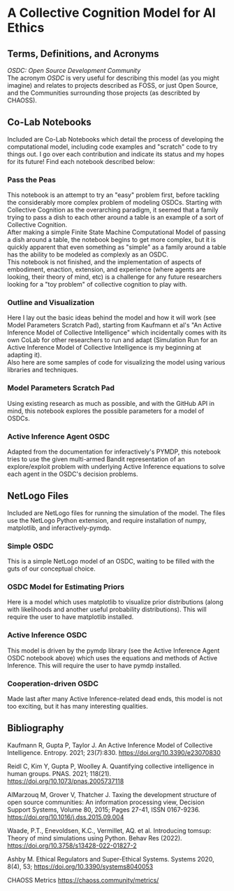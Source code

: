 # A Collective Cognition Model for AI Ethics

## Terms, Definitions, and Acronyms

*OSDC: Open Source Development Community*\
The acronym *OSDC* is very useful for describing this model (as you might imagine) and relates to projects described as FOSS, or just Open Source, and the Communities surrounding those projects (as describted by CHAOSS).

## Co-Lab Notebooks

Included are Co-Lab Notebooks which detail the process of developing the computational model, including code examples and "scratch" code to try things out. I go over each contribution and indicate its status and my hopes for its future! Find each notebook described below:

### Pass the Peas

This notebook is an attempt to try an "easy" problem first, before tackling the considerably more complex problem of modeling OSDCs. Starting with Collective Cognition as the overarching paradigm, it seemed that a family trying to pass a dish to each other around a table is an example of a sort of Collective Cognition.\
After making a simple Finite State Machine Computational Model of passing a dish around a table, the notebook begins to get more complex, but it is quickly apparent that even something as "simple" as a family around a table has the ability to be modeled as complexly as an OSDC.\
This notebook is not finished, and the implementation of aspects of embodiment, enaction, extension, and experience (where agents are looking, their theory of mind, etc) is a challenge for any future researchers looking for a "toy problem" of collective cognition to play with.

### Outline and Visualization

Here I lay out the basic ideas behind the model and how it will work (see Model Parameters Scratch Pad), starting from Kaufmann et al's "An Active Inference Model of Collective Intelligence" which incidentally comes with its own CoLab for other researchers to run and adapt (Simulation Run for an Active Inference Model of Collective Intelligence is my beginning at adapting it).\
Also here are some samples of code for visualizing the model using various libraries and techniques.

### Model Parameters Scratch Pad

Using existing research as much as possible, and with the GitHub API in mind, this notebook explores the possible parameters for a model of OSDCs.

### Active Inference Agent OSDC

Adapted from the documentation for inferactively's PYMDP, this notebook tries to use the given multi-armed Bandit representation of an explore/exploit problem with underlying Active Inference equations to solve each agent in the OSDC's decision problems.

## NetLogo Files

Included are NetLogo files for running the simulation of the model. The files use the NetLogo Python extension, and require installation of numpy, matplotlib, and inferactively-pymdp.

### Simple OSDC

This is a simple NetLogo model of an OSDC, waiting to be filled with the guts of our conceptual choice.

### OSDC Model for Estimating Priors

Here is a model which uses matplotlib to visualize prior distributions (along with likelihoods and another useful probability distributions). This will require the user to have matplotlib installed.

### Active Inference OSDC

This model is driven by the pymdp library (see the Active Inference Agent OSDC notebook above) which uses the equations and methods of Active Inference. This will require the user to have pymdp installed.

### Cooperation-driven OSDC

Made last after many Active Inference-related dead ends, this model is not too exciting, but it has many interesting qualities.

## Bibliography

Kaufmann R, Gupta P, Taylor J. An Active Inference Model of Collective Intelligence. Entropy. 2021; 23(7):830. https://doi.org/10.3390/e23070830

Reidl C, Kim Y, Gupta P, Woolley A. Quantifying collective intelligence in human groups. PNAS. 2021; 118(21). https://doi.org/10.1073/pnas.2005737118

AlMarzouq M, Grover V, Thatcher J. Taxing the development structure of open source communities: An information processing view, Decision Support Systems, Volume 80, 2015; Pages 27-41, ISSN 0167-9236. https://doi.org/10.1016/j.dss.2015.09.004

Waade, P.T., Enevoldsen, K.C., Vermillet, AQ. et al. Introducing tomsup: Theory of mind simulations using Python. Behav Res (2022). https://doi.org/10.3758/s13428-022-01827-2

Ashby M. Ethical Regulators and Super-Ethical Systems. Systems 2020, 8(4), 53; https://doi.org/10.3390/systems8040053 

CHAOSS Metrics https://chaoss.community/metrics/